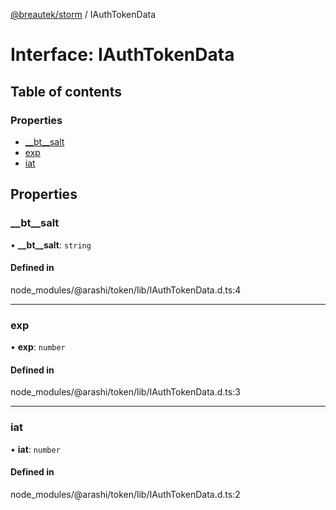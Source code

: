 [@breautek/storm](../README.md) / IAuthTokenData

# Interface: IAuthTokenData

## Table of contents

### Properties

- [\_\_bt\_\_salt](IAuthTokenData.md#__bt__salt)
- [exp](IAuthTokenData.md#exp)
- [iat](IAuthTokenData.md#iat)

## Properties

### \_\_bt\_\_salt

• **\_\_bt\_\_salt**: `string`

#### Defined in

node_modules/@arashi/token/lib/IAuthTokenData.d.ts:4

___

### exp

• **exp**: `number`

#### Defined in

node_modules/@arashi/token/lib/IAuthTokenData.d.ts:3

___

### iat

• **iat**: `number`

#### Defined in

node_modules/@arashi/token/lib/IAuthTokenData.d.ts:2
